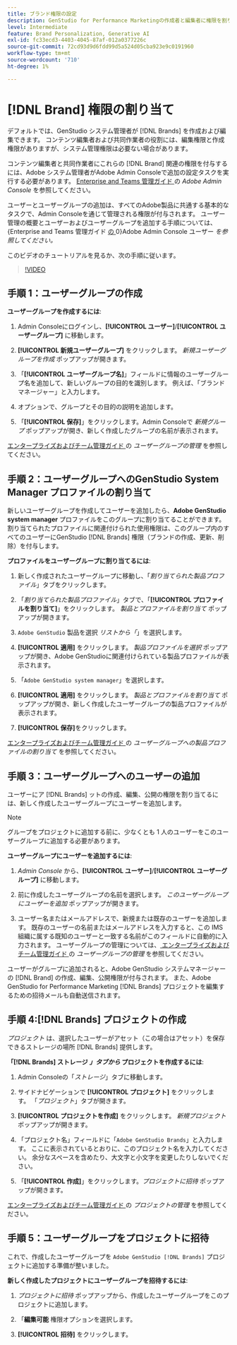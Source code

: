 ```yaml
---
title: ブランド権限の設定
description: GenStudio for Performance Marketingの作成者と編集者に権限を割り当てる方法  [!DNL Brand]  ついて説明します。
level: Intermediate
feature: Brand Personalization, Generative AI
exl-id: fc33ecd3-4403-4045-87af-012a0377226c
source-git-commit: 72cd93d9d6fdd99d5a524d05cba923e9c0191960
workflow-type: tm+mt
source-wordcount: '710'
ht-degree: 1%

---
```


# [!DNL Brand] 権限の割り当て

デフォルトでは、GenStudio システム管理者が [!DNL Brands] を作成および編集できます。 コンテンツ編集者および共同作業者の役割には、編集権限と作成権限がありますが、システム管理権限は必要ない場合があります。

コンテンツ編集者と共同作業者にこれらの [!DNL Brand] 関連の権限を付与するには、Adobe システム管理者がAdobe Admin Consoleで追加の設定タスクを実行する必要があります。 [Enterprise and Teams 管理ガイド ](https://helpx.adobe.com/enterprise/using/admin-console.html#Overview) の _Adobe Admin Console_ を参照してください。

ユーザーとユーザーグループの追加は、すべてのAdobe製品に共通する基本的なタスクで、Admin Consoleを通じて管理される権限が付与されます。 ユーザー管理の概要とユーザーおよびユーザーグループを追加する手順については、{Enterprise and Teams 管理ガイド [ の ](https://helpx.adobe.com/jp/enterprise/using/users.html)0}Adobe Admin Console ユーザー _を参照してください。_

このビデオのチュートリアルを見るか、次の手順に従います。

>[!VIDEO](https://video.tv.adobe.com/v/3474996?learn=on&enablevpops)

## 手順 1：ユーザーグループの作成

**ユーザーグループを作成するには**:

1. Admin Consoleにログインし、**[!UICONTROL ユーザー]**/**[!UICONTROL ユーザーグループ]** に移動します。

1. **[!UICONTROL 新規ユーザーグループ]** をクリックします。 _新規ユーザーグループを作成_ ポップアップが開きます。

1. 「**[!UICONTROL ユーザーグループ名]**」フィールドに情報のユーザーグループ名を追加して、新しいグループの目的を識別します。 例えば、「ブランドマネージャー」と入力します。

1. オプションで、グループとその目的の説明を追加します。

1. 「**[!UICONTROL 保存]**」をクリックします。Admin Consoleで _新規グループ_ ポップアップが開き、新しく作成したグループの名前が表示されます。

[ エンタープライズおよびチーム管理ガイド ](https://helpx.adobe.com/jp/enterprise/using/user-groups.html) の _ユーザーグループの管理_ を参照してください。

## 手順 2：ユーザーグループへのGenStudio System Manager プロファイルの割り当て

新しいユーザーグループを作成してユーザーを追加したら、**Adobe GenStudio system manager** プロファイルをこのグループに割り当てることができます。 割り当てられたプロファイルに関連付けられた使用権限は、このグループ内のすべてのユーザーにGenStudio [!DNL Brands] 権限（ブランドの作成、更新、削除）を付与します。

**プロファイルをユーザーグループに割り当てるには**:

1. 新しく作成されたユーザーグループに移動し、「_割り当てられた製品プロファイル_」タブをクリックします。

1. 「_割り当てられた製品プロファイル_」タブで、「**[!UICONTROL プロファイルを割り当て]**」をクリックします。 _製品とプロファイルを割り当て_ ポップアップが開きます。

1. `Adobe GenStudio` 製品を選択 _リストから「_」を選択します。

1. **[!UICONTROL 適用]** をクリックします。 _製品プロファイルを選択_ ポップアップが開き、Adobe GenStudioに関連付けられている製品プロファイルが表示されます。

1. 「`Adobe GenStudio system manager`」を選択します。

1. **[!UICONTROL 適用]** をクリックします。 _製品とプロファイルを割り当て_ ポップアップが開き、新しく作成したユーザーグループの製品プロファイルが表示されます。

1. **[!UICONTROL 保存]**&#x200B;をクリックします。

[ エンタープライズおよびチーム管理ガイド ](https://helpx.adobe.com/jp/enterprise/using/user-groups.html) の _ユーザーグループへの製品プロファイルの割り当て_ を参照してください。

## 手順 3：ユーザーグループへのユーザーの追加

ユーザーにア [!DNL Brands] ットの作成、編集、公開の権限を割り当てるには、新しく作成したユーザーグループにユーザーを追加します。

>[!NOTE]
>
>グループをプロジェクトに追加する前に、少なくとも 1 人のユーザーをこのユーザーグループに追加する必要があります。

**ユーザーグループにユーザーを追加するには**:

1. _Admin Console_ から、**[!UICONTROL ユーザー]**/**[!UICONTROL ユーザーグループ]** に移動します。

1. 前に作成したユーザーグループの名前を選択します。 _このユーザーグループにユーザーを追加_ ポップアップが開きます。

1. ユーザー名またはメールアドレスで、新規または既存のユーザーを追加します。 既存のユーザーの名前またはメールアドレスを入力すると、この IMS 組織に属する既知のユーザーと一致する名前がこのフィールドに自動的に入力されます。 ユーザーグループの管理については、[ エンタープライズおよびチーム管理ガイド ](https://helpx.adobe.com/jp/enterprise/using/user-groups.html) の _ユーザーグループの管理_ を参照してください。

ユーザーがグループに追加されると、Adobe GenStudio システムマネージャーの [!DNL Brand] の作成、編集、公開権限が付与されます。 また、Adobe GenStudio for Performance Marketing [!DNL Brands] プロジェクトを編集するための招待メールも自動送信されます。

## 手順 4:[!DNL Brands] プロジェクトの作成

_プロジェクト_ は、選択したユーザーがアセット（この場合はアセット）を保存できるストレージの場所 [!DNL Brands] 提供します。

**「[!DNL Brands] ストレージ _」タブから_ プロジェクトを作成するには**:

1. Admin Consoleの「_ストレージ_」タブに移動します。

1. サイドナビゲーションで **[!UICONTROL プロジェクト]** をクリックします。 「_プロジェクト_」タブが開きます。

1. **[!UICONTROL プロジェクトを作成]** をクリックします。 _新規プロジェクト_ ポップアップが開きます。

1. 「プロジェクト名」フィールドに「`Adobe GenStudio Brands`」と入力します。 ここに表示されているとおりに、このプロジェクト名を入力してください。 余分なスペースを含めたり、大文字と小文字を変更したりしないでください。

1. 「**[!UICONTROL 作成]**」をクリックします。_プロジェクトに招待_ ポップアップが開きます。

[ エンタープライズおよびチーム管理ガイド ](https://helpx.adobe.com/enterprise/using/projects-in-business-storage.html) の _プロジェクトの管理_ を参照してください。

## 手順 5：ユーザーグループをプロジェクトに招待

これで、作成したユーザーグループを `Adobe GenStudio [!DNL Brands]` プロジェクトに追加する準備が整いました。

**新しく作成したプロジェクトにユーザーグループを招待するには**:

1. _プロジェクトに招待_ ポップアップから、作成したユーザーグループをこのプロジェクトに追加します。

1. 「**編集可能** 権限オプションを選択します。

1. **[!UICONTROL 招待]** をクリックします。
